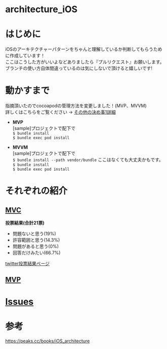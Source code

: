 # architecture_iOS

# はじめに
iOSのアーキテクチャーパターンをちゃんと理解しているか判断してもらうために作成しています！<br>
ここはこうした方がいいよなどありましたら『プルリクエスト』お願いします。<br>
ブランチの使い方自体間違っているのは気にしないで頂けると嬉しいです!<br>

# 動かすまで
指摘頂いたのでcocoapodの管理方法を変更しました！(MVP、MVVM)<br>
詳しくはこちらをご覧ください → [その他の決め事1詳細](https://github.com/sachiko-kame/architecture_iOS/wiki/%E3%81%9D%E3%81%AE%E4%BB%96%E3%81%AE%E6%B1%BA%E3%82%81%E4%BA%8B1%E8%A9%B3%E7%B4%B0)<br>

- **MVP**<br>
[sample]プロジェクトで配下で<br>
`$ bundle install`<br>
`$ bundle exec pod install`<br>

- **MVVM**<br>
[sample]プロジェクトで配下で<br>
`$ bundle install --path vendor/bundle` ここはなくても大丈夫かもです。<br>
`$ bundle install`<br>
`$ bundle exec pod install`<br>

# それぞれの紹介
## [MVC](https://github.com/sachiko-kame/architecture_iOS/tree/feature/MVC)

**投票結果(合計21票)**
- 問題ないと思う(19%)
- 許容範囲と思う(14.3%)
- 問題があると思う(0%)
- 回答だけみたい(66.7%)

[twitter投票結果ページ](https://twitter.com/854729/status/1249711200151040000)

## [MVP](https://github.com/sachiko-kame/architecture_iOS/tree/feature/MVP)

# [Issues](https://github.com/sachiko-kame/architecture_iOS/labels#workspaces/improvement-plan-5e99713e92d4be70c1e29ede/board?repos=255258678)

# 参考
https://peaks.cc/books/iOS_architecture
